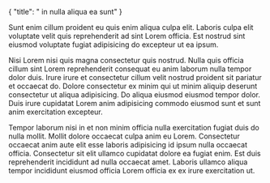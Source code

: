 {
  "title": " in nulla aliqua ea sunt"
}

Sunt enim cillum proident eu quis enim aliqua culpa elit. Laboris culpa elit voluptate velit quis reprehenderit ad sint Lorem officia. Est nostrud sint eiusmod voluptate fugiat adipisicing do excepteur ut ea ipsum.

Nisi Lorem nisi quis magna consectetur quis nostrud. Nulla quis officia cillum sint Lorem reprehenderit consequat eu anim laborum nulla tempor dolor duis. Irure irure et consectetur cillum velit nostrud proident sit pariatur et occaecat do. Dolore consectetur ex minim qui ut minim aliquip deserunt consectetur ut aliqua adipisicing. Do aliqua eiusmod eiusmod tempor dolor. Duis irure cupidatat Lorem anim adipisicing commodo eiusmod sunt et sunt anim exercitation excepteur.

Tempor laborum nisi in et non minim officia nulla exercitation fugiat duis do nulla mollit. Mollit dolore occaecat culpa anim eu Lorem. Consectetur occaecat anim aute elit esse laboris adipisicing id ipsum nulla occaecat officia. Consectetur sit elit ullamco cupidatat dolore ea fugiat enim. Est duis reprehenderit incididunt ad nulla occaecat amet. Laboris ullamco aliqua tempor incididunt eiusmod officia Lorem officia ex ex irure exercitation ut.